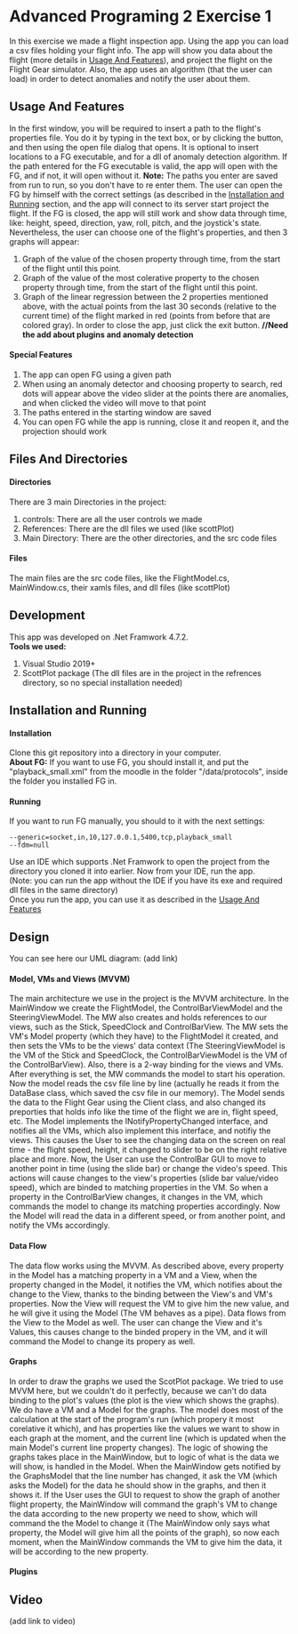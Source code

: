 # Advanced Programing 2 Exercise 1
In this exercise we made a flight inspection app.
Using the app you can load a csv files holding your flight info. The app will show you data about the flight (more details in [Usage And Features](#Usage-And-Features)), and project the flight on the Flight Gear simulator. Also, the app uses an algorithm (that the user can load) in order to detect anomalies and notify the user about them.

## Usage And Features
In the first window, you will be required to insert a path to the flight's properties file. You do it by typing in the text box, or by clicking the button, and then using the open file dialog that opens. It is optional to insert locations to a FG executable, and for a dll of anomaly detection algorithm. If the path entered for the FG executable is valid, the app will open with the FG, and if not, it will open without it.
**Note:** The paths you enter are saved from run to run, so you don't have to re enter them.
The user can open the FG by himself with the correct settings (as described in the [Installation and Running](#installation-and-running) section, and the app will connect to its server start project the flight. If the FG is closed, the app will still work and show data through time, like: height, speed, direction, yaw, roll, pitch, and the joystick's state. Nevertheless, the user can choose one of the flight's properties, and then 3 graphs will appear:
1. Graph of the value of the chosen property through time, from the start of the flight until this point.
2. Graph of the value of the most colerative property to the chosen property through time, from the start of the flight until this point.
3. Graph of the linear regression between the 2 properties mentioned above, with the actual points from the last 30 seconds (relative to the current time) of the flight marked in red (points from before that are colored gray).
In order to close the app, just click the exit button.
**//Need the add about plugins and anomaly detection**

#### Special Features ####
1. The app can open FG using a given path
2. When using an anomaly detector and choosing property to search, red dots will appear above the video slider at the points there are anomalies, and when clicked the video will move to that point
3. The paths entered in the starting window are saved
4. You can open FG while the app is running, close it and reopen it, and the projection should work

## Files And Directories
#### Directories
There are 3 main Directories in the project:  
1. controls: There are all the user controls we made
2. References: There are the dll files we used (like scottPlot)
3. Main Directory: There are the other directories, and the src code files 
#### Files
The main files are the src code files, like the FlightModel.cs, MainWindow.cs, their xamls files, and dll files (like scottPlot)

## Development
This app was developed on .Net Framwork 4.7.2.  
**Tools we used:**  
1. Visual Studio 2019+
2. ScottPlot package (The dll files are in the project in the refrences directory, so no special installation needed)

## Installation and Running
#### Installation
Clone this git repository into a directory in your computer.  
**About FG:** If you want to use FG, you should install it, and put the "playback_small.xml" from the moodle in the folder "/data/protocols", inside the folder you installed FG in.
#### Running
If you want to run FG manually, you should to it with the next settings:
```
--generic=socket,in,10,127.0.0.1,5400,tcp,playback_small
--fdm=null
```
Use an IDE which supports .Net Framwork to open the project from the directory you cloned it into earlier. Now from your IDE, run the app.  
(Note: you can run the app without the IDE if you have its exe and required dll files in the same directory)  
Once you run the app, you can use it as described in the [Usage And Features](#usage-and-features)

## Design
You can see here our UML diagram: (add link)
#### Model, VMs and Views (MVVM)
The main architecture we use in the project is the MVVM architecture.
In the MainWindow we create the FlightModel, the ControlBarViewModel and the SteeringViewModel. The MW also creates and holds references to our views, such as the Stick, SpeedClock and ControlBarView. The MW sets the VM's Model property (which they have) to the FlightModel it created, and then sets the VMs to be the views' data context (The SteeringViewModel is the VM of the Stick and SpeedClock, the ControlBarViewModel is the VM of the ControlBarView). Also, there is a 2-way binding for the views and VMs. After everything is set, the MW commands the model to start his operation.
Now the model reads the csv file line by line (actually he reads it from the DataBase class, which saved the csv file in our memory).
The Model sends the data to the Flight Gear using the Client class, and also changed its preporties that holds info like the time of the flight we are in, flight speed, etc. The Model implements the INotifyPropertyChanged interface, and notifies all the VMs, which also implement this interface, and notifiy the views. This causes the User to see the changing data on the screen on real time - the flight speed, height, it changed to slider to be on the right relative place and more.
Now, the User can use the ControlBar GUI to move to another point in time (using the slide bar) or change the video's speed. This actions will cause changes to the view's properties (slide bar value/video speed), which are binded to matching properties in the VM. So when a property in the ControlBarView changes, it changes in the VM, which commands the model to change its matching properties accordingly. Now the Model will read the data in a different speed, or from another point, and notify the VMs accordingly.

#### Data Flow
The data flow works using the MVVM. As described above, every property in the Model has a matching property in a VM and a View, when the property changed in the Model, it notifies the VM, which notifies about the change to the View, thanks to the binding between the View's and VM's properties. Now the View will request the VM to give him the new value, and he will give it using the Model (The VM behaves as a pipe). Data flows from the View to the Model as well. The user can change the View and it's Values, this causes change to the binded propery in the VM, and it will command the Model to change its propery as well. 

#### Graphs
In order to draw the graphs we used the ScotPlot package. We tried to use MVVM here, but we couldn't do it perfectly, because we can't do data binding to the plot's values (the plot is the view which shows the graphs). We do have a VM and a Model for the graphs. The model does most of the calculation at the start of the program's run (which propery it most corelative it which), and has properties like the values we want to show in each graph at the moment, and the current line (which is updated when the main Model's current line property changes). The logic of showing the graphs takes place in the MainWindow, but to logic of what is the data we will show, is handled in the Model. When the MainWindow gets notified by the GraphsModel that the line number has changed, it ask the VM (which asks the Model) for the data he should show in the graphs, and then it shows it. If the User uses the GUI to request to show the graph of another flight property, the MainWindow will command the graph's VM to change the data according to the new property we need to show, which will command the the Model to change it (The MainWindow only says what property, the Model will give him all the points of the graph), so now each moment, when the MainWindow commands the VM to give him the data, it will be according to the new property.

#### Plugins
## Video
(add link to video)
